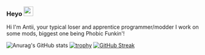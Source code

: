 ### Heyo <a href="https://www.gautamkrishnar.com/"><img src="https://media.giphy.com/media/hvRJCLFzcasrR4ia7z/giphy.gif" width="25px" height="25px"></a>

Hi I'm Antii, your typical loser and apprentice programmer/modder
I work on some mods, biggest one being Phobic Funkin'!



![Anurag's GitHub stats](https://github-readme-stats.vercel.app/api?username=AntiPlayzz&show_icons=true&theme=radical) 
[![trophy](https://github-profile-trophy.vercel.app/?username=AntiPlayzz)](https://github.com/ryo-ma/github-profile-trophy) [![GitHub Streak](https://github-readme-streak-stats.herokuapp.com/?user=AntiPlayzz)](https://git.io/streak-stats)
